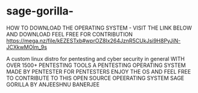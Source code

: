 # sage-gorilla-
HOW TO DOWNLOAD THE OPERATING SYSTEM - VISIT THE LINK BELOW AND DOWNLOAD FEEL FREE FOR CONTRIBUTION 
https://mega.nz/file/kEZESTxb#wprOZ8Ix264JznR5CUkJsi9H8PyJiN-JCXkwMOlm_9s


A custom linux distro for pentesting and cyber security in general WITH OVER 1500+ PENTESTING TOOLS 
A PENTESTING OPERATING SYSTEM MADE BY PENTESTER FOR PENTESTERS ENJOY THE OS AND FEEL FREE TO CONTRIBUTE TO THIS OPEN SOURCE OPEERATING SYSTEM SAGE GORILLA BY ANJEESHNU BANERJEE 
